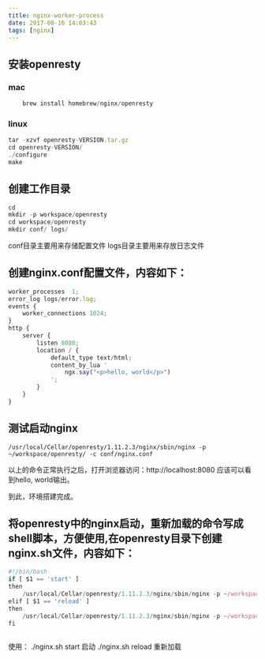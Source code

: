 ```yaml
---
title: nginx-worker-process
date: 2017-08-16 14:03:43
tags: [nginx]
---
```


## 安装openresty
### mac
```js
    brew install homebrew/nginx/openresty
```
### linux
```js
tar -xzvf openresty-VERSION.tar.gz
cd openresty-VERSION/
./configure
make
```

## 创建工作目录
```js
cd
mkdir -p workspace/openresty
cd workspace/openresty
mkdir conf/ logs/
```
conf目录主要用来存储配置文件
logs目录主要用来存放日志文件

## 创建nginx.conf配置文件，内容如下：
```js
worker_processes  1;
error_log logs/error.log;
events {
    worker_connections 1024;
}
http {
    server {
        listen 8080;
        location / {
            default_type text/html;
            content_by_lua '
                ngx.say("<p>hello, world</p>")
            ';
        }
    }
}
```

## 测试启动nginx

```
/usr/local/Cellar/openresty/1.11.2.3/nginx/sbin/nginx -p ~/workspace/openresty/ -c conf/nginx.conf
```

以上的命令正常执行之后，打开浏览器访问：http://localhost:8080
应该可以看到hello, world输出。

到此，环境搭建完成。

## 将openresty中的nginx启动，重新加载的命令写成shell脚本，方便使用,在openresty目录下创建nginx.sh文件，内容如下：

```js
#!/bin/bash
if [ $1 == 'start' ]
then
    /usr/local/Cellar/openresty/1.11.2.3/nginx/sbin/nginx -p ~/workspace/openresty/ -c conf/nginx.conf
elif [ $1 == 'reload' ]
then
    /usr/local/Cellar/openresty/1.11.2.3/nginx/sbin/nginx -p ~/workspace/openresty/ -c conf/nginx.conf -s reload
fi
 
```

使用：
./nginx.sh start 启动
./nginx.sh reload 重新加载


